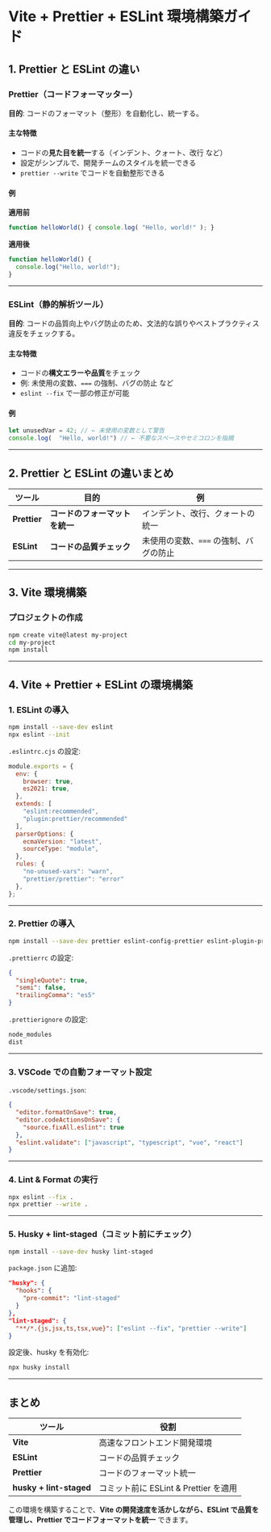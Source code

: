 # Vite + Prettier + ESLint 環境構築ガイド

## 1. Prettier と ESLint の違い

### **Prettier（コードフォーマッター）**
**目的**: コードのフォーマット（整形）を自動化し、統一する。  

#### **主な特徴**
- コードの**見た目を統一**する（インデント、クォート、改行 など）
- 設定がシンプルで、開発チームのスタイルを統一できる
- `prettier --write` でコードを自動整形できる

#### **例**
**適用前**
```js
function helloWorld() { console.log( "Hello, world!" ); }
```
**適用後**
```js
function helloWorld() {
  console.log("Hello, world!");
}
```

---

### **ESLint（静的解析ツール）**
**目的**: コードの品質向上やバグ防止のため、文法的な誤りやベストプラクティス違反をチェックする。

#### **主な特徴**
- コードの**構文エラーや品質**をチェック
- 例: 未使用の変数、`===` の強制、バグの防止 など
- `eslint --fix` で一部の修正が可能

#### **例**
```js
let unusedVar = 42; // ← 未使用の変数として警告
console.log(  "Hello, world!") // ← 不要なスペースやセミコロンを指摘
```

---

## 2. Prettier と ESLint の違いまとめ

| ツール | 目的 | 例 |
|--------|------|----|
| **Prettier** | **コードのフォーマットを統一** | インデント、改行、クォートの統一 |
| **ESLint** | **コードの品質チェック** | 未使用の変数、`===` の強制、バグの防止 |

---

## 3. Vite 環境構築

### **プロジェクトの作成**
```sh
npm create vite@latest my-project
cd my-project
npm install
```

---

## 4. Vite + Prettier + ESLint の環境構築

### **1. ESLint の導入**
```sh
npm install --save-dev eslint
npx eslint --init
```
`.eslintrc.cjs` の設定:
```js
module.exports = {
  env: {
    browser: true,
    es2021: true,
  },
  extends: [
    "eslint:recommended",
    "plugin:prettier/recommended"
  ],
  parserOptions: {
    ecmaVersion: "latest",
    sourceType: "module",
  },
  rules: {
    "no-unused-vars": "warn",
    "prettier/prettier": "error"
  },
};
```

---

### **2. Prettier の導入**
```sh
npm install --save-dev prettier eslint-config-prettier eslint-plugin-prettier
```
`.prettierrc` の設定:
```json
{
  "singleQuote": true,
  "semi": false,
  "trailingComma": "es5"
}
```

`.prettierignore` の設定:
```txt
node_modules
dist
```

---

### **3. VSCode での自動フォーマット設定**
`.vscode/settings.json`:
```json
{
  "editor.formatOnSave": true,
  "editor.codeActionsOnSave": {
    "source.fixAll.eslint": true
  },
  "eslint.validate": ["javascript", "typescript", "vue", "react"]
}
```

---

### **4. Lint & Format の実行**
```sh
npx eslint --fix .
npx prettier --write .
```

---

### **5. Husky + lint-staged（コミット前にチェック）**
```sh
npm install --save-dev husky lint-staged
```
`package.json` に追加:
```json
"husky": {
  "hooks": {
    "pre-commit": "lint-staged"
  }
},
"lint-staged": {
  "**/*.{js,jsx,ts,tsx,vue}": ["eslint --fix", "prettier --write"]
}
```
設定後、husky を有効化:
```sh
npx husky install
```

---

## **まとめ**
| ツール | 役割 |
|--------|------|
| **Vite** | 高速なフロントエンド開発環境 |
| **ESLint** | コードの品質チェック |
| **Prettier** | コードのフォーマット統一 |
| **husky + lint-staged** | コミット前に ESLint & Prettier を適用 |

この環境を構築することで、**Vite の開発速度を活かしながら、ESLint で品質を管理し、Prettier でコードフォーマットを統一** できます。
